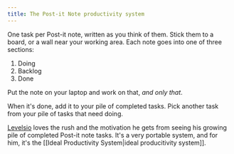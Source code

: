 ```yaml
---
title: The Post-it Note productivity system
---
```


One task per Post-it note, written as you think of them. Stick them to a board, or a wall near your working area. Each note goes into one of three sections:
1. Doing
2. Backlog
3. Done

Put the note on your laptop and work on that, *and only that*. 

When it's done, add it to your pile of completed tasks. Pick another task from your pile of tasks that need doing.  

[Levelsio](https://twitter.com/levelsio/status/908838969781231616?s=20) loves the rush and the motivation he gets from seeing his growing pile of completed Post-it note tasks. It's a very portable system, and for him, it's the [[Ideal Productivity System|ideal producitivity system]].

